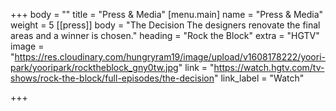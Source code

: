 +++
body = ""
title = "Press & Media"
[menu.main]
name = "Press & Media"
weight = 5
[[press]]
body = "The Decision The designers renovate the final areas and a winner is chosen."
heading = "Rock the Block"
extra = "HGTV"
image = "https://res.cloudinary.com/hungryram19/image/upload/v1608178222/yoori-park/yooripark/rocktheblock_gny0tw.jpg"
link = "https://watch.hgtv.com/tv-shows/rock-the-block/full-episodes/the-decision"
link_label = "Watch"

+++
